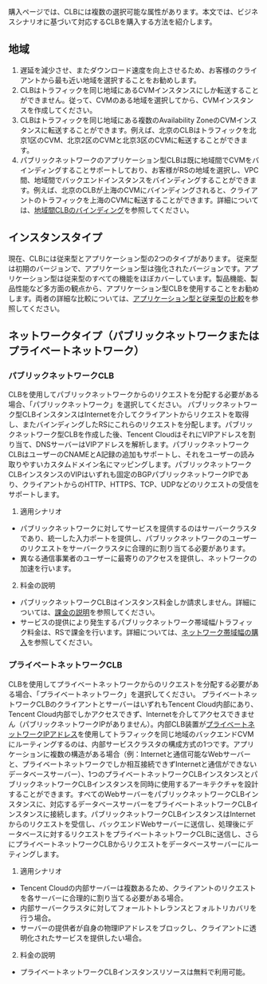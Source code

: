 購入ページでは、CLBには複数の選択可能な属性があります。本文では、ビジネスシナリオに基づいて対応するCLBを購入する方法を紹介します。
## 地域
1. 遅延を減少させ、またダウンロード速度を向上させるため、お客様のクライアントから最も近い地域を選択することをお勧めします。
2. CLBはトラフィックを同じ地域にあるCVMインスタンスにしか転送することができません。従って、CVMのある地域を選択してから、CVMインスタンスを作成してください。
3. CLBはトラフィックを同じ地域にある複数のAvailability ZoneのCVMインスタンスに転送することができます。例えば、北京のCLBはトラフィックを北京1区のCVM、北京2区のCVMと北京3区のCVMに転送することができます。
4. パブリックネットワークのアプリケーション型CLBは既に地域間でCVMをバインディングすることサポートしており、お客様がRSの地域を選択し、VPC間、地域間でバックエンドインスタンスをバインディングすることができます。例えば、北京のCLBが上海のCVMにバインディングされると、クライアントのトラフィックを上海のCVMに転送することができます。詳細については、[地域間CLBのバインディング](https://cloud.tencent.com/document/product/214/12014)を参照してください。

## インスタンスタイプ
現在、CLBには従来型とアプリケーション型の2つのタイプがあります。
従来型は初期のバージョンで、アプリケーション型は強化されたバージョンです。アプリケーション型は従来型のすべての機能をほぼカバーしています。製品機能、製品性能など多方面の観点から、アプリケーション型CLBを使用することをお勧めします。両者の詳細な比較については、[アプリケーション型と従来型の比較](https://cloud.tencent.com/document/product/214/8847)を参照してください。

## ネットワークタイプ（パブリックネットワークまたはプライベートネットワーク）
### パブリックネットワークCLB
CLBを使用してパブリックネットワークからのリクエストを分配する必要がある場合、「パブリックネットワーク」を選択してください。
パブリックネットワーク型CLBインスタンスはInternetを介してクライアントからリクエストを取得し、またバインディングしたRSにこれらのリクエストを分配します。パブリックネットワーク型CLBを作成した後、Tencent CloudはそれにVIPアドレスを割り当て、DNSサーバーはVIPアドレスを解析します。パブリックネットワークCLBはユーザーのCNAMEとA記録の追加もサポートし、それをユーザーの読み取りやすいカスタムドメイン名にマッピングします。パブリックネットワークCLBインスタンスのVIPはいずれも固定のBGPパブリックネットワークIPであり、クライアントからのHTTP、HTTPS、TCP、UDPなどのリクエストの受信をサポートします。
1. 適用シナリオ
  - パブリックネットワークに対してサービスを提供するのはサーバークラスタであり、統一した入力ポートを提供し、パブリックネットワークのユーザーのリクエストをサーバークラスタに合理的に割り当てる必要があります。
  - 異なる通信事業者のユーザーに最寄りのアクセスを提供し、ネットワークの加速を行います。
2. 料金の説明
  - パブリックネットワークCLBはインスタンス料金しか請求しません。詳細については、[課金の説明](https://cloud.tencent.com/document/product/214/8848)を参照してください。
  - サービスの提供により発生するパブリックネットワーク帯域幅/トラフィック料金は、RSで課金を行います。詳細については、[ネットワーク帯域幅の購入](https://cloud.tencent.com/doc/product/213/509)を参照してください。

### プライベートネットワークCLB
CLBを使用してプライベートネットワークからのリクエストを分配する必要がある場合、「プライベートネットワーク」を選択してください。
プライベートネットワークCLBのクライアントとサーバーはいずれもTencent Cloud内部にあり、Tencent Cloud内部でしかアクセスできず、Internetを介してアクセスできません（パブリックネットワークIPがありません）。内部CLB装置が[プライベートネットワークIPアドレス](/doc/product/213/5225)を使用してトラフィックを同じ地域のバックエンドCVMにルーティングするのは、内部サービスクラスタの構成方式の1つです。アプリケーションに複数の構造がある場合（例：Internetと通信可能なWebサーバーと、プライベートネットワークでしか相互接続できずInternetと通信ができないデータベースサーバー）、1つのプライベートネットワークCLBインスタンスとパブリックネットワークCLBインスタンスを同時に使用するアーキテクチャを設計することができます。すべてのWebサーバーをパブリックネットワークCLBインスタンスに、対応するデータベースサーバーをプライベートネットワークCLBインスタンスに接続します。パブリックネットワークCLBインスタンスはInternetからのリクエストを受信し、バックエンドWebサーバーに送信し、処理後にデータベースに対するリクエストをプライベートネットワークCLBに送信し、さらにプライベートネットワークCLBからリクエストをデータベースサーバーにルーティングします。
1. 適用シナリオ
  - Tencent Cloudの内部サーバーは複数あるため、クライアントのリクエストを各サーバーに合理的に割り当てる必要がある場合。
  - 内部サーバークラスタに対してフォールトトレランスとフォルトリカバリを行う場合。
  - サーバーの提供者が自身の物理IPアドレスをブロックし、クライアントに透明化されたサービスを提供したい場合。
2. 料金の説明
  - プライベートネットワークCLBインスタンスリソースは無料で利用可能。

